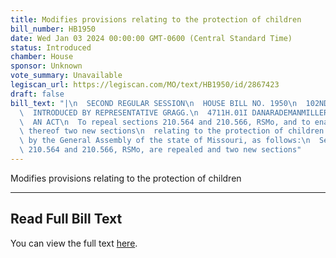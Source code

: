 ```yaml
---
title: Modifies provisions relating to the protection of children
bill_number: HB1950
date: Wed Jan 03 2024 00:00:00 GMT-0600 (Central Standard Time)
status: Introduced
chamber: House
sponsor: Unknown
vote_summary: Unavailable
legiscan_url: https://legiscan.com/MO/text/HB1950/id/2867423
draft: false
bill_text: "|\n  SECOND REGULAR SESSION\n  HOUSE BILL NO. 1950\n  102ND GENERAL ASSEMBLY\n\
  \  INTRODUCED BY REPRESENTATIVE GRAGG.\n  4711H.01I DANARADEMANMILLER,ChiefClerk\n\
  \  AN ACT\n  To repeal sections 210.564 and 210.566, RSMo, and to enact in lieu\
  \ thereof two new sections\n  relating to the protection of children.\n  Be it enacted\
  \ by the General Assembly of the state of Missouri, as follows:\n  Section A. Sections\
  \ 210.564 and 210.566, RSMo, are repealed and two new sections"
---
```

Modifies provisions relating to the protection of children

---

## Read Full Bill Text

You can view the full text [here](https://legiscan.com/MO/text/HB1950/id/2867423).
